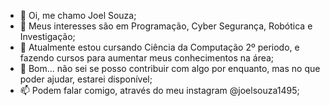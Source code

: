 - 👋 Oi, me chamo Joel Souza;
- 👀 Meus interesses são em Programação, Cyber Segurança, Robótica e Investigação;
- 🌱 Atualmente estou cursando Ciência da Computação 2º periodo, e fazendo cursos para aumentar meus conhecimentos na área;
- 💞️ Bom... não sei se posso contribuir com algo por enquanto, mas no que poder ajudar, estarei disponível; 
- 📫 Podem falar comigo, através do meu instagram @joelsouza1495;

<!---
TikunaBR/TikunaBR is a ✨ special ✨ repository because its `README.md` (this file) appears on your GitHub profile.
You can click the Preview link to take a look at your changes.
--->
